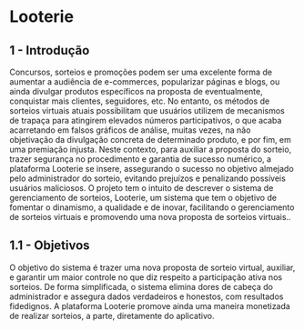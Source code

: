 # Looterie

## 1 - Introdução 

Concursos, sorteios e promoções podem ser uma excelente forma de aumentar a audiência de e-commerces, popularizar páginas e blogs, ou ainda divulgar produtos específicos na proposta de eventualmente, conquistar mais clientes, seguidores, etc. 
No entanto, os métodos de sorteios virtuais atuais possibilitam que usuários utilizem de mecanismos de trapaça para atingirem elevados números participativos, o que acaba acarretando em falsos gráficos de análise, muitas vezes, na não objetivação da divulgação concreta de determinado produto, e por fim, em uma premiação injusta. Neste contexto, para auxiliar a proposta do sorteio, trazer segurança no procedimento e garantia de sucesso numérico, a plataforma Looterie se insere, assegurando o sucesso no objetivo almejado pelo administrador do sorteio, evitando prejuízos e penalizando possíveis usuários maliciosos. 
O projeto tem o intuito de descrever o sistema de gerenciamento de sorteios, Looterie, um sistema que tem o objetivo de fomentar o dinamismo, a qualidade e de inovar, facilitando o gerenciamento de sorteios virtuais e promovendo uma nova proposta de sorteios virtuais.. 
  

## 1.1 - Objetivos 

O objetivo do sistema é trazer uma nova proposta de sorteio virtual, auxiliar, e garantir um maior controle no que diz respeito a participação ativa nos sorteios. De forma simplificada, o sistema elimina dores de cabeça do administrador e assegura dados verdadeiros e honestos, com resultados fidedignos. A plataforma Looterie promove ainda uma maneira monetizada de realizar sorteios, a parte, diretamente do aplicativo.

